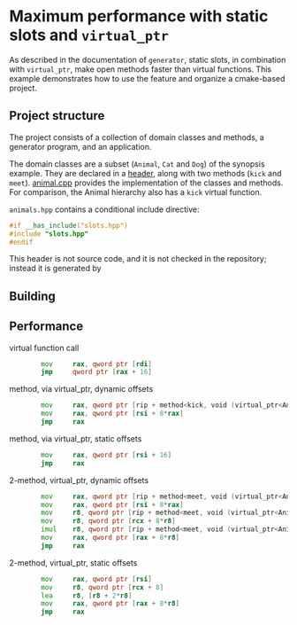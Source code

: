 # Maximum performance with static slots and `virtual_ptr`

As described in the documentation of `generator`, static slots, in combination
with `virtual_ptr`, make open methods faster than virtual functions. This
example demonstrates how to use the feature and organize a cmake-based project.


## Project structure

The project consists of a collection of domain classes and methods, a generator
program, and an application.

The domain classes are a subset (`Animal`, `Cat` and `Dog`) of the synopsis
example. They are declared in a [header](animals.hpp), along with two methods
(`kick` and `meet`). [animal.cpp](animal.cpp) provides the implementation of the
classes and methods. For comparison, the Animal hierarchy also has a `kick`
virtual function.

`animals.hpp` contains a conditional include directive:

```c++
#if __has_include("slots.hpp")
#include "slots.hpp"
#endif
```

This header is not source code, and it is not checked in the repository; instead
it is generated by


## Building

## Performance

virtual function call

```asm
        mov     rax, qword ptr [rdi]
        jmp     qword ptr [rax + 16]
```

method, via virtual_ptr, dynamic offsets
```asm
        mov     rax, qword ptr [rip + method<kick, void (virtual_ptr<Animal>)>::fn]
        mov     rax, qword ptr [rsi + 8*rax]
        jmp     rax
```

method, via virtual_ptr, static offsets
```asm
        mov     rax, qword ptr [rsi + 16]
        jmp     rax
```

2-method, virtual_ptr, dynamic offsets
```asm
        mov     rax, qword ptr [rip + method<meet, void (virtual_ptr<Animal>, virtual_ptr<Animal>)>::fn]
        mov     rax, qword ptr [rsi + 8*rax]
        mov     r8, qword ptr [rip + method<meet, void (virtual_ptr<Animal>, virtual_ptr<Animal>)>::fn+8]
        mov     r8, qword ptr [rcx + 8*r8]
        imul    r8, qword ptr [rip + method<meet, void (virtual_ptr<Animal>, virtual_ptr<Animal>)>::fn+16]
        mov     rax, qword ptr [rax + 8*r8]
        jmp     rax
```


2-method, virtual_ptr, static offsets
```asm
        mov     rax, qword ptr [rsi]
        mov     r8, qword ptr [rcx + 8]
        lea     r8, [r8 + 2*r8]
        mov     rax, qword ptr [rax + 8*r8]
        jmp     rax
```
